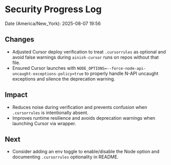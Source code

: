 # Security Progress Log

Date (America/New_York): 2025-08-07 19:56

## Changes

- Adjusted Cursor deploy verification to treat `.cursorrules` as optional and avoid false warnings during `ainish-cursor` runs on repos without that file.
- Ensured Cursor launches with `NODE_OPTIONS=--force-node-api-uncaught-exceptions-policy=true` to properly handle N-API uncaught exceptions and silence the deprecation warning.

## Impact

- Reduces noise during verification and prevents confusion when `.cursorrules` is intentionally absent.
- Improves runtime resilience and avoids deprecation warnings when launching Cursor via wrapper.

## Next

- Consider adding an env toggle to enable/disable the Node option and documenting `.cursorrules` optionality in README.
